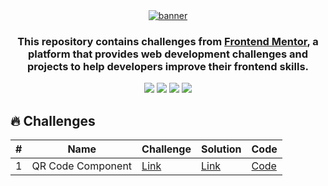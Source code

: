 <div align="center">
  <a href="#">
    <img src="https://marcodamianperez.github.io/frontend-mentor-challenges/assets/banner_v2.png" alt="banner" />
  </a>
</div>

<div align="center">
    <h3>This repository contains challenges from <a href="https://www.frontendmentor.io">Frontend Mentor</a>, a platform that provides web development challenges and projects to help developers improve their frontend skills.</h3>
    <img src="https://img.shields.io/badge/HTML5-E34F26?style=for-the-badge&logo=html5&logoColor=white" />
    <img src="https://img.shields.io/badge/CSS3-1572B6?style=for-the-badge&logo=css3&logoColor=white" />
    <img src="https://img.shields.io/badge/Sass-CC6699?style=for-the-badge&logo=sass&logoColor=white" />
    <img src="https://img.shields.io/badge/JavaScript-323330?style=for-the-badge&logo=javascript&logoColor=F7DF1E" />
</div>

## :fire: Challenges

| #   | Name              | Challenge                                                                    | Solution                                                                                 | Code                                                                                               |
| --- | ----------------- | ---------------------------------------------------------------------------- | ---------------------------------------------------------------------------------------- | -------------------------------------------------------------------------------------------------- |
| 1   | QR Code Component | [Link](https://www.frontendmentor.io/challenges/qr-code-component-iux_sIO_H) | [Link](https://marcodamianperez.github.io/frontend-mentor-challenges/qr-code-component/) | [Code](https://github.com/marcodamianperez/frontend-mentor-challenges/tree/main/qr-code-component) |
